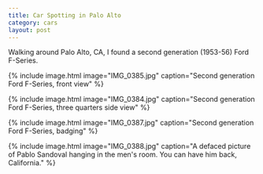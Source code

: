 ```yaml
---
title: Car Spotting in Palo Alto
category: cars
layout: post
---
```


Walking around Palo Alto, CA, I found a second generation (1953-56) Ford F-Series.

{% include image.html image="IMG_0385.jpg" caption="Second generation Ford F-Series, front view" %}

{% include image.html image="IMG_0384.jpg" caption="Second generation Ford F-Series, three quarters side view" %}


{% include image.html image="IMG_0387.jpg" caption="Second generation Ford F-Series, badging" %}

{% include image.html image="IMG_0388.jpg" caption="A defaced picture of Pablo Sandoval hanging in the men's room.  You can have him back, California." %}
